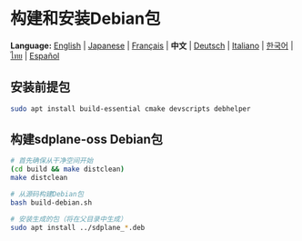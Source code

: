 # 构建和安装Debian包

**Language:** [English](../en/build-debian-package.md) | [Japanese](../ja/build-debian-package.md) | [Français](../fr/build-debian-package.md) | **中文** | [Deutsch](../de/build-debian-package.md) | [Italiano](../it/build-debian-package.md) | [한국어](../ko/build-debian-package.md) | [ไทย](../th/build-debian-package.md) | [Español](../es/build-debian-package.md)

## 安装前提包
```bash
sudo apt install build-essential cmake devscripts debhelper
```

## 构建sdplane-oss Debian包
```bash
# 首先确保从干净空间开始
(cd build && make distclean)
make distclean

# 从源码构建Debian包
bash build-debian.sh

# 安装生成的包（将在父目录中生成）
sudo apt install ../sdplane_*.deb
```